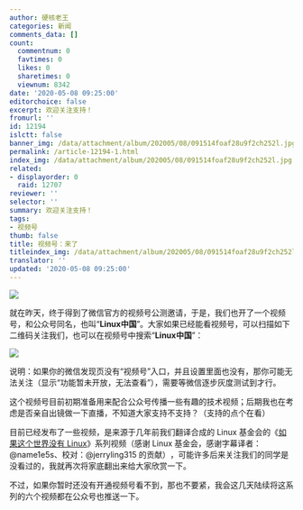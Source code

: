 ```yaml
---
author: 硬核老王
categories: 新闻
comments_data: []
count:
  commentnum: 0
  favtimes: 0
  likes: 0
  sharetimes: 0
  viewnum: 8342
date: '2020-05-08 09:25:00'
editorchoice: false
excerpt: 欢迎关注支持！
fromurl: ''
id: 12194
islctt: false
banner_img: /data/attachment/album/202005/08/091514foaf28u9f2ch252l.jpg
permalink: /article-12194-1.html
index_img: /data/attachment/album/202005/08/091514foaf28u9f2ch252l.jpg
related:
- displayorder: 0
  raid: 12707
reviewer: ''
selector: ''
summary: 欢迎关注支持！
tags:
- 视频号
thumb: false
title: 视频号：来了
titleindex_img: /data/attachment/album/202005/08/091514foaf28u9f2ch252l.jpg
translator: ''
updated: '2020-05-08 09:25:00'
---
```


![](/data/attachment/album/202005/08/091514foaf28u9f2ch252l.jpg)


就在昨天，终于得到了微信官方的视频号公测邀请，于是，我们也开了一个视频号，和公众号同名，也叫“**Linux中国**”。大家如果已经能看视频号，可以扫描如下二维码关注我们，也可以在视频号中搜索“**Linux中国**”​：


![](/data/attachment/album/202005/08/091535ryou6g8jv6ggbu58.jpeg)


说明：如果你的微信发现页没有“视频号”入口，并且设置里面也没有，那你可能无法关注（显示“功能暂未开放，无法查看”），需要等微信逐步灰度测试到才行。


这个视频号目前初期准备用来配合公众号传播一些有趣的技术视频；后期我也在考虑是否亲自出镜做一下直播，不知道大家支持不支持​？（支持的点个在看）


目前已经发布了一些视频，是来源于几年前我们翻译合成的 Linux 基金会的《[如果这个世界没有 Linux](/article-7018-1.html)》系列视频（感谢 Linux 基金会，感谢字幕译者：@name1e5s、校对：@jerryling315 的贡献）​，可能许多后来关注我们的同学是没看过的，我就再次将家底翻出来给大家欣赏一下​。


不过，如果你暂时还没有开通视频号看不到，那也不要紧，我会这几天陆续将这系列的六个视频都在公众号也推送一下​。​